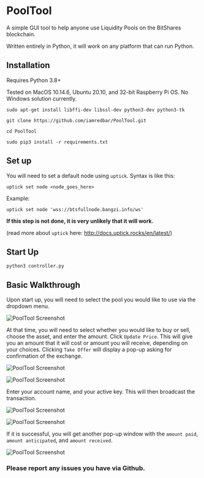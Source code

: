 # PoolTool
A simple GUI tool to help anyone use Liquidity Pools on the BitShares blockchain.

Written entirely in Python, it will work on any platform that can run Python.

## Installation
Requires Python 3.8+

Tested on MacOS 10.14.6, Ubuntu 20.10, and 32-bit Raspberry Pi OS. No Windows solution currently.

```sudo apt-get install libffi-dev libssl-dev python3-dev python3-tk```

```git clone https://github.com/iamredbar/PoolTool.git```

```cd PoolTool```

```sudo pip3 install -r requirements.txt```

## Set up

You will need to set a default node using `uptick`. Syntax is like this:

```uptick set node <node_goes_here>```

Example:

```uptick set node 'wss://btsfullnode.bangzi.info/ws'```

**If this step is not done, it is very unlikely that it will work.**

(read more about `uptick` here: http://docs.uptick.rocks/en/latest/)

## Start Up

```python3 controller.py```

## Basic Walkthrough

Upon start up, you will need to select the pool you would like to use via the dropdown menu.

![PoolTool Screenshot](https://i.ibb.co/nw6bz6H/Screen-Shot-2020-10-25-at-9-30-10-AM.png)

At that time, you will need to select whether you would like to buy or sell, choose the asset, and enter the amount. Click `Update Price`. This will give you an amount that it will cost or amount you will receive, depending on your choices. Clicking `Take Offer` will display a pop-up asking for confirmation of the exchange.

![PoolTool Screenshot](https://i.ibb.co/b68n3TN/Screen-Shot-2020-10-25-at-9-30-40-AM.png)

![PoolTool Screenshot](https://i.ibb.co/fkFxRFB/Screen-Shot-2020-10-25-at-9-30-53-AM.png)

Enter your account name, and your active key. This will then broadcast the transaction.

![PoolTool Screenshot](https://i.ibb.co/jyyGhdD/Screen-Shot-2020-10-25-at-9-31-11-AM.png)

![PoolTool Screenshot](https://i.ibb.co/H29tbYd/Screen-Shot-2020-10-25-at-9-31-32-AM.png)

If it is successful, you will get another pop-up window with the `amount paid`, `amount anticipated`, and `amount received`.

![PoolTool Screenshot](https://i.ibb.co/9Yj3kCb/Screen-Shot-2020-10-25-at-9-31-58-AM.png)

### Please report any issues you have via Github. 
